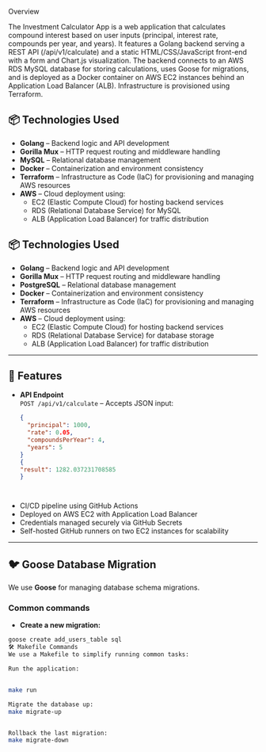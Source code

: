 Overview

The Investment Calculator App is a web application that calculates compound interest based on user inputs (principal, interest rate, compounds per year, and years). It features a Golang backend serving a REST API (/api/v1/calculate) and a static HTML/CSS/JavaScript front-end with a form and Chart.js visualization. The backend connects to an AWS RDS MySQL database for storing calculations, uses Goose for migrations, and is deployed as a Docker container on AWS EC2 instances behind an Application Load Balancer (ALB). Infrastructure is provisioned using Terraform.


## 📦 Technologies Used

- **Golang** – Backend logic and API development  
- **Gorilla Mux** – HTTP request routing and middleware handling  
- **MySQL** – Relational database management  
- **Docker** – Containerization and environment consistency  
- **Terraform** – Infrastructure as Code (IaC) for provisioning and managing AWS resources  
- **AWS** – Cloud deployment using:
  - EC2 (Elastic Compute Cloud) for hosting backend services  
  - RDS (Relational Database Service) for MySQL  
  - ALB (Application Load Balancer) for traffic distribution

## 📦 Technologies Used

- **Golang** – Backend logic and API development  
- **Gorilla Mux** – HTTP request routing and middleware handling  
- **PostgreSQL** – Relational database management  
- **Docker** – Containerization and environment consistency  
- **Terraform** – Infrastructure as Code (IaC) for provisioning and managing AWS resources  
- **AWS** – Cloud deployment using:
  - EC2 (Elastic Compute Cloud) for hosting backend services  
  - RDS (Relational Database Service) for database storage  
  - ALB (Application Load Balancer) for traffic distribution

---

## 🚀 Features

- **API Endpoint**  
  `POST /api/v1/calculate` – Accepts JSON input:
  ```json
  {
    "principal": 1000,
    "rate": 0.05,
    "compoundsPerYear": 4,
    "years": 5
  }
  {
  "result": 1282.037231708585
  }




- CI/CD pipeline using GitHub Actions
- Deployed on AWS EC2 with Application Load Balancer
- Credentials managed securely via GitHub Secrets
- Self-hosted GitHub runners on two EC2 instances for scalability

---

## 🐦 Goose Database Migration

We use **Goose** for managing database schema migrations.

### Common commands

- **Create a new migration:**

```bash
goose create add_users_table sql
🛠️ Makefile Commands
We use a Makefile to simplify running common tasks:

Run the application:


make run

Migrate the database up:
make migrate-up


Rollback the last migration:
make migrate-down